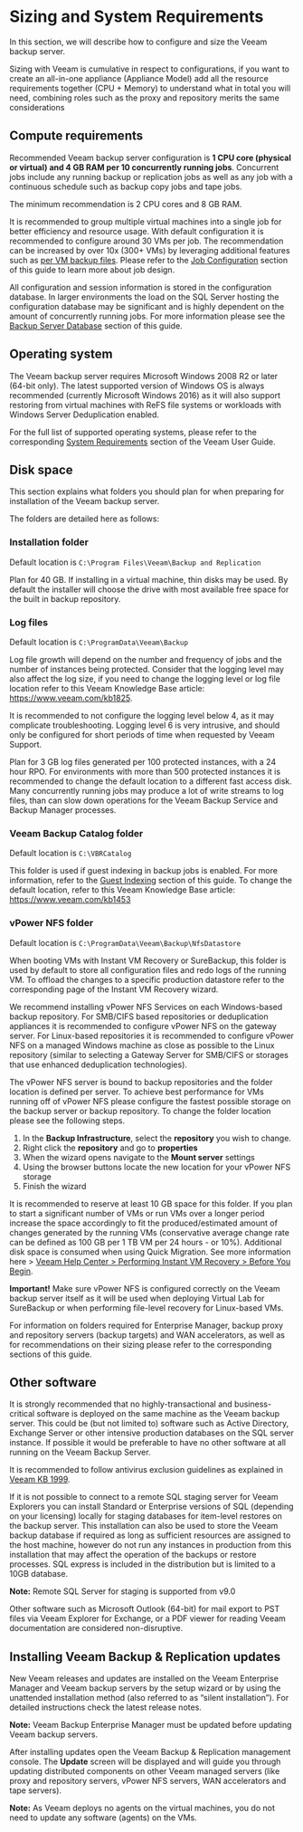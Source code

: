 # Sizing and System Requirements

In this section, we will describe how to configure and size the Veeam backup server.

Sizing with Veeam is cumulative in respect to configurations, if you want to create an all-in-one appliance (Appliance Model) add all the resource requirements together (CPU + Memory) to understand what in total you will need, combining roles such as the proxy and repository merits the same considerations

## Compute requirements
Recommended Veeam backup server configuration is **1 CPU core (physical or virtual) and 4 GB RAM per 10 concurrently running jobs**. Concurrent jobs include any running backup or replication jobs as well as any job with a continuous schedule such as backup copy jobs and tape jobs.

The minimum recommendation is 2 CPU cores and 8 GB RAM.

It is recommended to group multiple virtual machines into a single job for better efficiency and resource usage. With default configuration it is recommended to configure around 30 VMs per job. The recommendation can be increased by over 10x (300+ VMs) by leveraging additional features such as [per VM backup files](./repository_planning_pervm.md). Please refer to the [Job Configuration](../job_configuration/backup_job.md) section of this guide to learn more about job design.

All configuration and session information is stored in the configuration database. In larger environments the load on the SQL Server hosting the configuration database may be significant and is highly dependent on the amount of concurrently running jobs. For more information please see the [Backup Server Database](./backup_server_database.md) section of this guide.

## Operating system
The Veeam backup server requires Microsoft Windows 2008 R2 or later (64-bit only).
The latest supported version of Windows OS is always recommended (currently
Microsoft Windows 2016) as it will also support restoring from virtual
machines with ReFS file systems or workloads with Windows Server Deduplication enabled.

For the full list of supported operating systems,
please refer to the corresponding [System Requirements](https://helpcenter.veeam.com/archive/backup/95/vsphere/system_requirements.html)
section of the Veeam User Guide.

## Disk space
This section explains what folders you should plan for when preparing
for installation of the Veeam backup server.

The folders are detailed here as follows:

### Installation folder
Default location is `C:\Program Files\Veeam\Backup and Replication`

Plan for 40 GB. If installing in a virtual machine, thin disks may be used. By default the installer will choose the drive with most available free space for the built in backup repository.

### Log files
Default location is `C:\ProgramData\Veeam\Backup`

Log file growth will depend on the number and frequency of jobs and the number of instances being protected. Consider that the logging level may also affect the log size, if you need to change the logging level or log file location refer to this Veeam Knowledge Base article: <https://www.veeam.com/kb1825>.

It is recommended to not configure the logging level below 4, as it may complicate troubleshooting. Logging level 6 is very intrusive, and should only be configured for short periods of time when requested by Veeam Support.

Plan for 3 GB log files generated per 100 protected instances, with a 24 hour RPO. For environments with more than 500 protected instances it is recommended to change the default location to a different fast access disk. Many concurrently running jobs may produce a lot of write streams to log files, than can slow down operations for the Veeam Backup Service and Backup Manager processes.

### Veeam Backup Catalog folder
Default location is `C:\VBRCatalog`

This folder is used if guest indexing in backup jobs is enabled. For more information, refer to the [Guest  Indexing](resource_planning/search_server_and_indexing.md) section of this guide. To change the default location, refer to this Veeam Knowledge Base article: <https://www.veeam.com/kb1453>

### vPower NFS folder
Default location is `C:\ProgramData\Veeam\Backup\NfsDatastore`

When booting VMs with Instant VM Recovery or SureBackup, this folder is used by default to store all configuration files and redo logs of the running VM. To offload the changes to a specific production datastore refer to the corresponding page of the Instant VM Recovery wizard.

We recommend installing vPower NFS Services on each Windows-based backup repository. For SMB/CIFS based repositories or deduplication appliances it is recommended to configure vPower NFS on the gateway server. For Linux-based repositories it is recommended to configure vPower NFS on a managed Windows machine as close as possible to the Linux repository (similar to selecting a Gateway Server for SMB/CIFS or storages that use enhanced deduplication technologies).

The vPower NFS server is bound to backup repositories and the folder location is defined per server. To achieve best performance for VMs running off of vPower NFS please configure the fastest possible storage on the backup server or backup repository. To change the folder location  please see the following steps.

1. In the **Backup Infrastructure**, select the **repository** you wish to change.
2. Right click the **repository** and go to **properties**
3. When the wizard opens navigate to the **Mount server** settings
4. Using the browser buttons locate the new location for your vPower NFS storage
5. Finish the wizard

It is recommended to reserve at least 10 GB space for this folder. If you plan to start a significant number of VMs or run VMs over a longer period  increase the space accordingly to fit the produced/estimated amount of changes generated by the running VMs (conservative average change rate can be defined as 100 GB per 1 TB VM per 24 hours - or 10%). Additional disk space is consumed when using Quick Migration. See more information here > [Veeam Help Center > Performing Instant VM Recovery > Before You Begin](https://helpcenter.veeam.com/archive/backup/95/vsphere/instant_recovery_before_you_begin.html).

**Important!** Make sure vPower NFS is configured correctly on the Veeam backup server itself as it will be used when deploying Virtual Lab for SureBackup or when performing file-level recovery for Linux-based VMs.

For information on folders required for Enterprise Manager, backup proxy and repository servers (backup targets) and WAN accelerators, as well as for recommendations on their sizing please refer to the corresponding sections of this guide.

## Other software

It is strongly recommended that no highly-transactional and business-critical software is deployed on the same machine as the Veeam backup server. This could be (but not limited to) software such as Active Directory, Exchange Server or other intensive production databases on the SQL server instance. If possible it would be preferable to have no other software at all running on the Veeam Backup Server.

It is recommended to follow antivirus exclusion guidelines as explained in [Veeam KB 1999](https://www.veeam.com/kb1999).

If it is not possible to connect to a remote SQL staging server for Veeam Explorers you can install Standard or Enterprise versions of SQL (depending on your licensing) locally for staging databases for item-level restores on the backup server. This installation can also be used to store the Veeam backup database if required as long as sufficient resources are assigned to the host machine, however do not run any instances in production from this installation that may affect the operation of the backups or restore processes. SQL express is included in the distribution but is limited to a 10GB database.

**Note:** Remote SQL Server for staging is supported from v9.0

Other software such as Microsoft Outlook (64-bit) for mail export to PST files via Veeam Explorer for Exchange, or a PDF viewer for reading Veeam documentation are considered non-disruptive.

## Installing Veeam Backup & Replication updates

New Veeam releases and updates are installed on the Veeam
Enterprise Manager and Veeam backup servers by the setup wizard or by using
the unattended installation method (also referred to as “silent installation”). For detailed instructions check the latest release notes.

**Note:** Veeam Backup Enterprise Manager must be updated before updating Veeam backup servers.

After installing updates open the Veeam Backup & Replication management console. The **Update** screen will be displayed and will guide
you through updating distributed components on other Veeam managed servers (like proxy and repository servers, vPower NFS servers, WAN accelerators
and tape servers).

**Note:** As Veeam deploys no agents on the virtual machines, you do
not need to update any software (agents) on the VMs.

